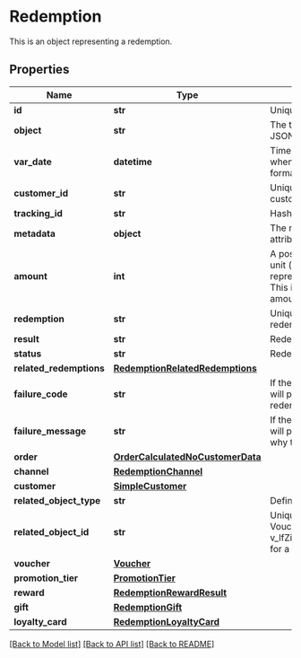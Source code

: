 # Redemption

This is an object representing a redemption.

## Properties
Name | Type | Description | Notes
------------ | ------------- | ------------- | -------------
**id** | **str** | Unique redemption ID. | 
**object** | **str** | The type of object represented by the JSON | [default to 'redemption']
**var_date** | **datetime** | Timestamp representing the date and time when the object was created in ISO 8601 format. | 
**customer_id** | **str** | Unique customer ID of the redeeming customer. | [optional] 
**tracking_id** | **str** | Hashed customer source ID. | [optional] 
**metadata** | **object** | The metadata object stores all custom attributes assigned to the redemption. | [optional] 
**amount** | **int** | A positive integer in the smallest currency unit (e.g. 100 cents for $1.00) representing the total amount of the order. This is the sum of the order items&#39; amounts. | [optional] 
**redemption** | **str** | Unique redemption ID of the parent redemption. | [optional] 
**result** | **str** | Redemption result. | 
**status** | **str** | Redemption status. | 
**related_redemptions** | [**RedemptionRelatedRedemptions**](RedemptionRelatedRedemptions.md) |  | [optional] 
**failure_code** | **str** | If the result is &#x60;FAILURE&#x60;, this parameter will provide a generic reason as to why the redemption failed. | [optional] 
**failure_message** | **str** | If the result is &#x60;FAILURE&#x60;, this parameter will provide a more expanded reason as to why the redemption failed. | [optional] 
**order** | [**OrderCalculatedNoCustomerData**](OrderCalculatedNoCustomerData.md) |  | [optional] 
**channel** | [**RedemptionChannel**](RedemptionChannel.md) |  | 
**customer** | [**SimpleCustomer**](SimpleCustomer.md) |  | [optional] 
**related_object_type** | **str** | Defines the related object. | 
**related_object_id** | **str** | Unique related object ID assigned by Voucherify, i.e. v_lfZi4rcEGe0sN9gmnj40bzwK2FH6QUno for a voucher. | 
**voucher** | [**Voucher**](Voucher.md) |  | [optional] 
**promotion_tier** | [**PromotionTier**](PromotionTier.md) |  | [optional] 
**reward** | [**RedemptionRewardResult**](RedemptionRewardResult.md) |  | [optional] 
**gift** | [**RedemptionGift**](RedemptionGift.md) |  | [optional] 
**loyalty_card** | [**RedemptionLoyaltyCard**](RedemptionLoyaltyCard.md) |  | [optional] 

[[Back to Model list]](../README.md#documentation-for-models) [[Back to API list]](../README.md#documentation-for-api-endpoints) [[Back to README]](../README.md)


